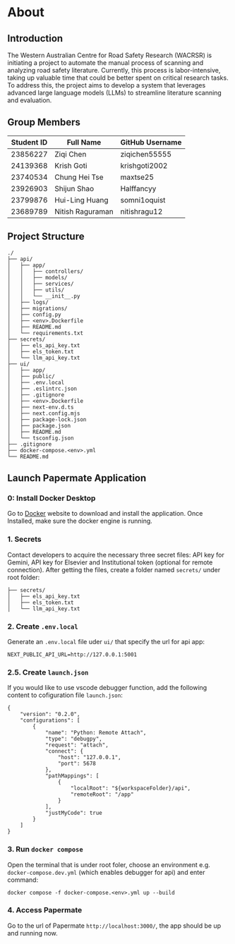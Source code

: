 # About

## Introduction

The Western Australian Centre for Road Safety Research (WACRSR) is initiating a project to automate the manual process of scanning and analyzing road safety literature. Currently, this process is labor-intensive, taking up valuable time that could be better spent on critical research tasks. To address this, the project aims to develop a system that leverages advanced large language models (LLMs) to streamline literature scanning and evaluation.

## Group Members

| Student ID | Full Name        | GitHub Username |
| ---------- | ---------------- | --------------- |
| 23856227   | Ziqi Chen        | ziqichen55555   |
| 24139368   | Krish Goti       | krishgoti2002   |
| 23740534   | Chung Hei Tse    | maxtse25        |
| 23926903   | Shijun Shao      | Halffancyy      |
| 23799876   | Hui-Ling Huang   | somni1oquist    |
| 23689789   | Nitish Raguraman | nitishragu12    |

## Project Structure
```
./
├── api/
│   ├── app/
│   │   ├── controllers/
│   │   ├── models/
│   │   ├── services/
│   │   ├── utils/
│   │   └── __init__.py
│   ├── logs/
│   ├── migrations/
│   ├── config.py
│   ├── <env>.Dockerfile
│   ├── README.md
│   └── requirements.txt
├── secrets/
│   ├── els_api_key.txt
│   ├── els_token.txt
│   └── llm_api_key.txt
├── ui/
│   ├── app/
│   ├── public/
│   ├── .env.local
│   ├── .eslintrc.json
│   ├── .gitignore
│   ├── <env>.Dockerfile
│   ├── next-env.d.ts
│   ├── next.config.mjs
│   ├── package-lock.json
│   ├── package.json
│   ├── README.md
│   └── tsconfig.json
├── .gitignore
├── docker-compose.<env>.yml
└── README.md
```

## Launch Papermate Application

### 0: Install Docker Desktop
Go to [Docker](https://www.docker.com/products/docker-desktop/) website to download and install the application. Once Installed, make sure the docker engine is running.

### 1. Secrets
Contact developers to acquire the necessary three secret files: API key for Gemini, API key for Elsevier and Institutional token (optional for remote connection).
After getting the files, create a folder named `secrets/` under root folder:
```
├── secrets/
│   ├── els_api_key.txt
│   ├── els_token.txt
│   └── llm_api_key.txt
```

### 2. Create `.env.local`
Generate an `.env.local` file uder `ui/` that specify the url for api app:
```
NEXT_PUBLIC_API_URL=http://127.0.0.1:5001
```

### 2.5. Create `launch.json`
If you would like to use vscode debugger function, add the following content to cofiguration file `launch.json`:
```
{
    "version": "0.2.0",
    "configurations": [
        {
            "name": "Python: Remote Attach",
            "type": "debugpy",
            "request": "attach",
            "connect": {
                "host": "127.0.0.1",
                "port": 5678
            },
            "pathMappings": [
                {
                    "localRoot": "${workspaceFolder}/api",
                    "remoteRoot": "/app"
                }
            ],
            "justMyCode": true
        }
    ]
}
```

### 3. Run `docker compose`
Open the terminal that is under root foler, choose an environment e.g. `docker-compose.dev.yml` (which enables debugger for api) and enter command:
```
docker compose -f docker-compose.<env>.yml up --build
```

### 4. Access Papermate
Go to the url of Papermate `http://localhost:3000/`, the app should be up and running now.
